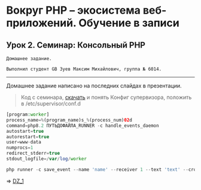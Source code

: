 # Вокруг PHP – экосистема веб-приложений. Обучение в записи
## Урок 2. Семинар: Консольный PHP
```
Домашнее задание.

Выполнил студент GB Зуев Максим Михайлович, группа № 6014.
```
---
Домашнее задание написано на последних слайдах в презентации.

> Код с семинара, [скачать](https://drive.google.com/file/d/1aW53N1R7cxP5OPtgifjrEWn2KkJVDXgU/view?usp=sharing) и понять 
Конфиг супервизора, положить в /etc/supervisor/conf.d
```php
[program:worker]
process_name=%(program_name)s_%(process_num)02d
command=php8.2 ПУТЬДОФАЙЛА_RUNNER -c handle_events_daemon
autostart=true
autorestart=true
user=www-data
numprocs=1
redirect_stderr=true
stdout_logfile=/var/log/worker

php runner -c save_event --name 'name' --receiver 1 --text 'text' --cron '* * * * *' * * * * * php runner -c handle_events
```
=>  [DZ_1](./DZ_1/)